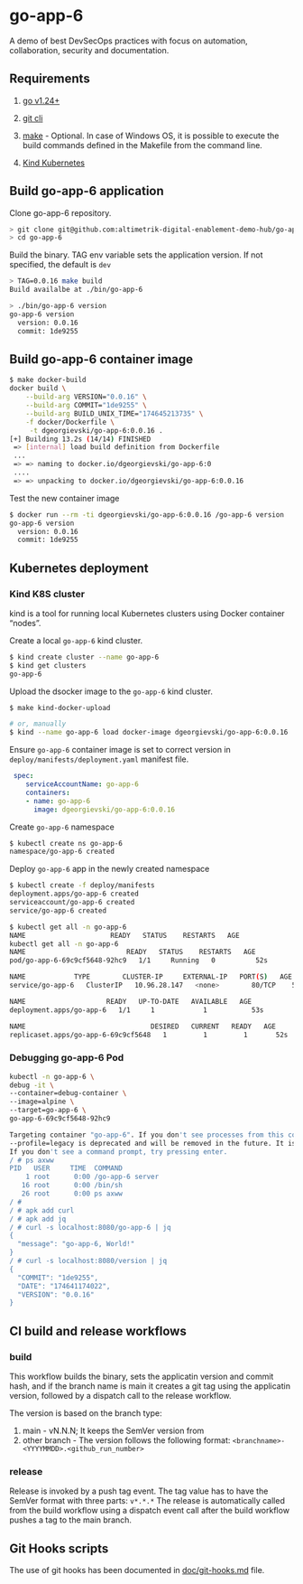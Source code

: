# go-app-6

A demo of best DevSecOps practices with focus on automation, collaboration, security and documentation.

## Requirements

1. [go v1.24+](https://go.dev/doc/install)
2. [git cli](https://git-scm.com/downloads)
3. [make](https://www.gnu.org/software/make/) - Optional. In case of Windows OS, it is possible to execute the build commands defined in the Makefile from the command line.

4. [Kind Kubernetes](https://kind.sigs.k8s.io/) 

## Build go-app-6 application

Clone go-app-6 repository. 

```sh
> git clone git@github.com:altimetrik-digital-enablement-demo-hub/go-app-6.git
> cd go-app-6
```

Build the binary. TAG env variable sets the application version. If not specified, the default is `dev`

```sh
> TAG=0.0.16 make build
Build availalbe at ./bin/go-app-6

> ./bin/go-app-6 version
go-app-6 version
  version: 0.0.16
  commit: 1de9255
```

## Build go-app-6 container image

```sh
$ make docker-build
docker build \
	--build-arg VERSION="0.0.16" \
	--build-arg COMMIT="1de9255" \
	--build-arg BUILD_UNIX_TIME="174645213735" \
	-f docker/Dockerfile \
	 -t dgeorgievski/go-app-6:0.0.16 .
[+] Building 13.2s (14/14) FINISHED
 => [internal] load build definition from Dockerfile
 ...
 => => naming to docker.io/dgeorgievski/go-app-6:0 
 ....
 => => unpacking to docker.io/dgeorgievski/go-app-6:0.0.16
```

Test the new container image

```sh
$ docker run --rm -ti dgeorgievski/go-app-6:0.0.16 /go-app-6 version
go-app-6 version
  version: 0.0.16
  commit: 1de9255
```

## Kubernetes deployment

### Kind K8S cluster

kind is a tool for running local Kubernetes clusters using Docker container “nodes”.

Create a local `go-app-6` kind cluster.

```sh
$ kind create cluster --name go-app-6
$ kind get clusters
go-app-6
```

Upload the dsocker image to the `go-app-6` kind cluster.

```sh
$ make kind-docker-upload

# or, manually
$ kind --name go-app-6 load docker-image dgeorgievski/go-app-6:0.0.16 
```

Ensure `go-app-6` container image is set to correct version in `deploy/manifests/deployment.yaml` manifest file.

```yaml
 spec:
    serviceAccountName: go-app-6
    containers:
    - name: go-app-6
      image: dgeorgievski/go-app-6:0.0.16
```

Create `go-app-6` namespace

```sh
$ kubectl create ns go-app-6
namespace/go-app-6 created
```

Deploy `go-app-6` app in the newly created namespace

```sh
$ kubectl create -f deploy/manifests
deployment.apps/go-app-6 created
serviceaccount/go-app-6 created
service/go-app-6 created

$ kubectl get all -n go-app-6
NAME                     READY   STATUS    RESTARTS   AGE
kubectl get all -n go-app-6
NAME                         READY   STATUS    RESTARTS   AGE
pod/go-app-6-69c9cf5648-92hc9   1/1     Running   0          52s

NAME            TYPE        CLUSTER-IP     EXTERNAL-IP   PORT(S)   AGE
service/go-app-6   ClusterIP   10.96.28.147   <none>        80/TCP    52s

NAME                    READY   UP-TO-DATE   AVAILABLE   AGE
deployment.apps/go-app-6   1/1     1            1           53s

NAME                               DESIRED   CURRENT   READY   AGE
replicaset.apps/go-app-6-69c9cf5648   1         1         1       52s
```


### Debugging go-app-6 Pod

```sh
kubectl -n go-app-6 \
debug -it \
--container=debug-container \
--image=alpine \
--target=go-app-6 \
go-app-6-69c9cf5648-92hc9

Targeting container "go-app-6". If you don't see processes from this container it may be because the container runtime doesn't support this feature.
--profile=legacy is deprecated and will be removed in the future. It is recommended to explicitly specify a profile, for example "--profile=general".
If you don't see a command prompt, try pressing enter.
/ # ps axww
PID   USER     TIME  COMMAND
    1 root      0:00 /go-app-6 server
   16 root      0:00 /bin/sh
   26 root      0:00 ps axww
/ #
/ # apk add curl
/ # apk add jq
/ # curl -s localhost:8080/go-app-6 | jq
{
  "message": "go-app-6, World!"
}
/ # curl -s localhost:8080/version | jq
{
  "COMMIT": "1de9255",
  "DATE": "174641174022",
  "VERSION": "0.0.16"
}
```

## CI build and release workflows

### build

This workflow builds the binary, sets the applicatin version and commit hash, and if the branch name is main it creates a git tag using the applicatin version, followed by a dispatch call to the release workflow.

The version is based on the branch type:
1. main - vN.N.N; It keeps the SemVer version from 
2. other branch - The version follows the following format: `<branchname>-<YYYYMMDD>.<github_run_number>`

### release

Release is invoked by a push tag event. The tag value has to have the SemVer format with three parts: `v*.*.*`
The release is automatically called from the build  workflow using a dispatch event call after the build workflow pushes a tag to the main branch.

## Git Hooks scripts

The use of git hooks has been documented in [doc/git-hooks.md](doc/git-hooks.md) file.
